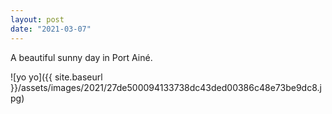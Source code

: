 ```yaml
---
layout: post
date: "2021-03-07"
---
```


A beautiful sunny day in Port Ainé.

![yo yo]({{ site.baseurl }}/assets/images/2021/27de500094133738dc43ded00386c48e73be9dc8.jpg)
